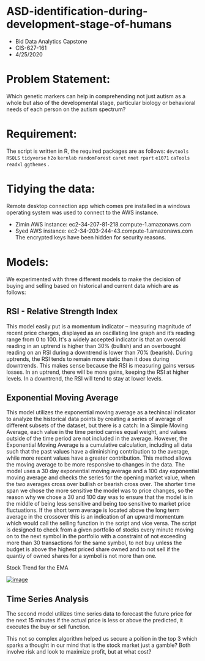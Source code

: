 # ASD-identification-during-development-stage-of-humans
- Bid Data Analytics Capstone 
- CIS-627-161
- 4/25/2020

# Problem Statement: 

Which genetic markers can help in comprehending not just autism as a whole but also of the developmental stage, particular biology or behavioral needs of each person on the autism spectrum?

# Requirement:
The script is written in R, the required packages are as follows: `devtools` `RSQLS` `tidyverse` `h2o` `kernlab` `randomForest` `caret` `nnet` `rpart` `e1071` `caTools` `readxl` `ggthemes` .

# Tidying the data:
Remote desktop connection app which comes pre installed in a windows operating system was used to connect to the AWS instance.
- Zimin AWS instance: ec2-34-207-81-218.compute-1.amazonaws.com
- Syed AWS instance: ec2-34-203-244-43.compute-1.amazonaws.com  
The encrypted keys have been hidden for security reasons.

# Models: 

We experimented with three different models to make the decision of buying and selling based on historical and current data which are as follows:

## RSI - Relative Strength Index
This model easily put is a momentum indicator – measuring magnitude of recent price charges, displayed as an oscillating line graph and it’s reading range from 0 to 100. It's a widely accepted indicator is that an oversold reading in an uptrend is higher than 30% (bullish)       and an overbought reading on an RSI  during a downtrend is lower than 70% (bearish). During uptrends, the RSI tends to remain more static than it does during downtrends. This makes sense because the RSI is measuring gains versus losses. In an uptrend, there will be more gains, keeping the RSI at higher levels. In a downtrend, the RSI will tend to stay at lower levels.


## Exponential Moving Average
This model utilizes the exponential moving average as a techincal indicator to analyze the historical data points by creating a series of average of different subsets of the dataset, but there is a catch: In a Simple Moving Average, each value in the time period carries equal weight, and values outside of the time period are not included in the average. However, the Exponential Moving Average is a cumulative calculation, including all data such that the past values have a diminishing contribution to the average, while more recent values have a greater contribution. This method allows the moving average to be more responsive to changes in the data. 
The model uses a 30 day exponential moving average and a 100 day exponential moving average and checks the series for the opening market value, when the two averages cross over bullish or bearish cross over. The shorter time span we chose the more sensitive the model was to price changes, so the reason why we chose a 30 and 100 day was to ensure that the model is in the middle of being less sensitive and being too sensitive to market price fluctuations. If the short term average is located above the long term average in the crossover this is an indication of an upward momentum which would call the selling function in the script and vice versa. The script is designed to check from a given  portfolio of stocks every minute moving on to the next symbol in the portfolio with a constraint of not exceeding more than 30 transactions for the same symbol, to not buy unless the budget is above the highest priced share owned and to not sell if the quantiy of owned shares for a symbol is not more than one.

Stock Trend for the EMA 


<a href="https://imgbb.com/"><img src="https://i.ibb.co/mHQfHyP/image.png" alt="image" border="0"></a>

## Time Series Analysis
The second model utilizes time series data to forecast the future price for the next 15 minutes if the actual price is less or above the predicted, it executes the buy or sell function.

This not so complex algorithm helped us secure a poition in the top 3 which sparks a thought in our mind that is the stock market just a gamble? Both involve risk and look to maximize profit, but at what cost? 

